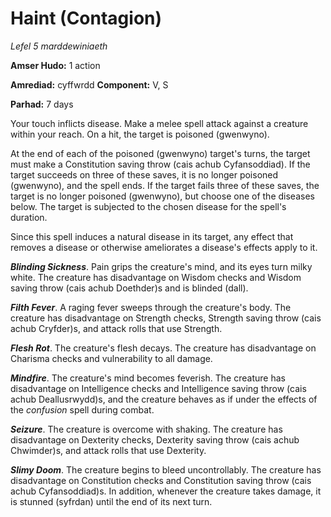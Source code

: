 # Haint (Contagion)

*Lefel 5 marddewiniaeth*

**Amser Hudo:** 1 action

**Amrediad:** cyffwrdd
**Component:** V, S

**Parhad:** 7 days

Your touch inflicts disease. Make a melee spell attack against a creature within your reach. On a hit, the target is poisoned (gwenwyno).

At the end of each of the poisoned (gwenwyno) target's turns, the target must make a Constitution saving throw (cais achub Cyfansoddiad). If the target succeeds on three of these saves, it is no longer poisoned (gwenwyno), and the spell ends. If the target fails three of these saves, the target is no longer poisoned (gwenwyno), but choose one of the diseases below. The target is subjected to the chosen disease for the spell's duration.

Since this spell induces a natural disease in its target, any effect that removes a disease or otherwise ameliorates a disease's effects apply to it.

***Blinding Sickness***. Pain grips the creature's mind, and its eyes turn milky white. The creature has disadvantage on Wisdom checks and Wisdom saving throw (cais achub Doethder)s and is blinded (dall).

***Filth Fever***. A raging fever sweeps through the creature's body. The creature has disadvantage on Strength checks, Strength saving throw (cais achub Cryfder)s, and attack rolls that use Strength.

***Flesh Rot***. The creature's flesh decays. The creature has disadvantage on Charisma checks and vulnerability to all damage.

***Mindfire***. The creature's mind becomes feverish. The creature has disadvantage on Intelligence checks and Intelligence saving throw (cais achub Deallusrwydd)s, and the creature behaves as if under the effects of the *confusion* spell during combat.

***Seizure***. The creature is overcome with shaking. The creature has disadvantage on Dexterity checks, Dexterity saving throw (cais achub Chwimder)s, and attack rolls that use Dexterity.

***Slimy Doom***. The creature begins to bleed uncontrollably. The creature has disadvantage on Constitution checks and Constitution saving throw (cais achub Cyfansoddiad)s. In addition, whenever the creature takes damage, it is stunned (syfrdan) until the end of its next turn.